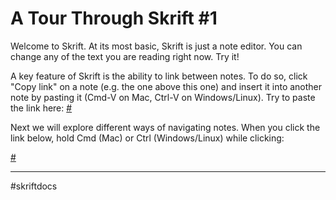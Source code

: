# A Tour Through Skrift #1

Welcome to Skrift. At its most basic, Skrift is just a note editor. You can change any of the text you are reading right now. Try it!

A key feature of Skrift is the ability to link between notes. To do so, click "Copy link" on a note (e.g. the one above this one) and insert it into another note by pasting it (Cmd-V on Mac, Ctrl-V on Windows/Linux). Try to paste the link here: [#](20210126T100412.533Z.md)

Next we will explore different ways of navigating notes. When you click the link below, hold Cmd (Mac) or Ctrl (Windows/Linux) while clicking:

[#](20210127T105649.111Z.md)

---

\#skriftdocs